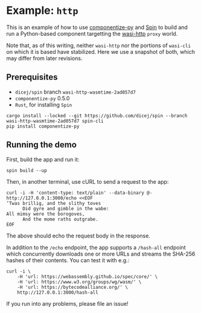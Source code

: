 # Example: `http`

This is an example of how to use [componentize-py] and [Spin] to build and run a
Python-based component targetting the [wasi-http] `proxy` world.

Note that, as of this writing, neither `wasi-http` nor the portions of
`wasi-cli` on which it is based have stabilized.  Here we use a snapshot of both,
which may differ from later revisions.

[componentize-py]: https://github.com/bytecodealliance/componentize-py
[Spin]: https://github.com/fermyon/spin
[wasi-http]: https://github.com/WebAssembly/wasi-http

## Prerequisites

* `dicej/spin` branch `wasi-http-wasmtime-2ad057d7`
* `componentize-py` 0.5.0
* `Rust`, for installing `Spin`

```
cargo install --locked --git https://github.com/dicej/spin --branch wasi-http-wasmtime-2ad057d7 spin-cli
pip install componentize-py
```

## Running the demo

First, build the app and run it:

```
spin build --up
```

Then, in another terminal, use cURL to send a request to the app:

```
curl -i -H 'content-type: text/plain' --data-binary @- http://127.0.0.1:3000/echo <<EOF
’Twas brillig, and the slithy toves
      Did gyre and gimble in the wabe:
All mimsy were the borogoves,
      And the mome raths outgrabe.
EOF
```

The above should echo the request body in the response.

In addition to the `/echo` endpoint, the app supports a `/hash-all` endpoint
which concurrently downloads one or more URLs and streams the SHA-256 hashes of
their contents.  You can test it with e.g.:

```
curl -i \
    -H 'url: https://webassembly.github.io/spec/core/' \
    -H 'url: https://www.w3.org/groups/wg/wasm/' \
    -H 'url: https://bytecodealliance.org/' \
    http://127.0.0.1:3000/hash-all
```

If you run into any problems, please file an issue!
